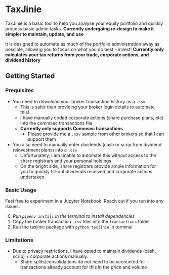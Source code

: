 # TaxJinie

TaxJinie is a basic tool to help you analyse your equity portfolio and quickly process basic admin tasks.
**Currently undergoing re-design to make it simpler to maintain, update, and use**

It is designed to automate as much of the portfolio administration away as possible, allowing you to focus on what you do best - invest!
**Currently only calculates your tax returns from your trade, corporate actions, and dividend history**

## Getting Started

### Prequisites

- You need to download your broker transaction history as a `.csv`
  - This is safer than providing your broker login details to automate this!
  - I have manually coded corporate actions (share purchase plans, etc) into the commsec transactions file
  - **Currently only supports Commsec transactions**
    - Please provide me a `.csv` sample from other brokers so that I can support them
- You also need to manually enter dividends (cash or scrip from dividend reinvestment plans) into a `.csv`
  - Unfortunately, I am unable to automate this without access to the share registrars and your personal holdings
  - On the bright side, share registrars provide ample information for you to quickly fill-out dividends received and corporate actions undertaken

### Basic Usage

Feel free to experiment in a Jupyter Notebook. Reach out if you run into any issues.

0. *Run `pipenv install` in the terminal to install dependencies*
1. Copy the broker transaction `.csv` files into the `transactions` folder
2. Run the taxjinie package with `python taxjinie` in terminal

### Limitations

- Due to privacy restrictions, I have opted to maintain dividends (cash, scrip) + corporate actions manually.
    - Share splits/consolidations do not need to be accounted for - transactions already account for this in the price and volume